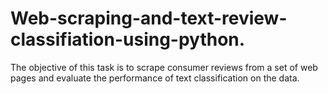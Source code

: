 # Web-scraping-and-text-review-classifiation-using-python.
The objective of this task is to scrape consumer reviews from a set of web pages and evaluate the performance of text classification on the data. 
